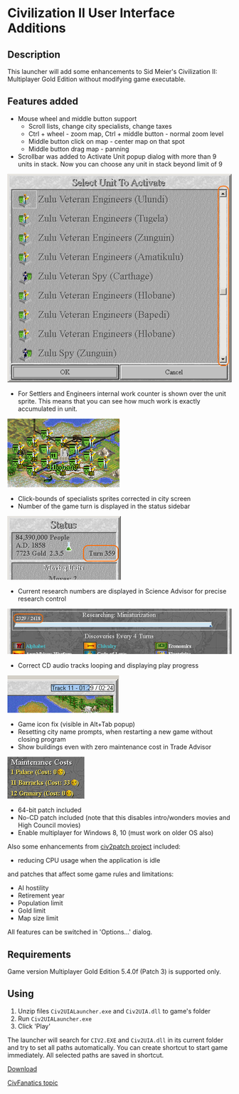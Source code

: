 # Civilization II User Interface Additions

## Description
This launcher will add some enhancements to Sid Meier's Civilization II: Multiplayer Gold Edition without modifying game executable.

## Features added
 - Mouse wheel and middle button support
   - Scroll lists, change city specialists, change taxes
   - Ctrl + wheel - zoom map, Ctrl + middle button - normal zoom level
   - Middle button click on map - center map on that spot
   - Middle button drag map - panning
 - Scrollbar was added to Activate Unit popup dialog with more than 9 units in stack. Now you can choose any unit in stack beyond limit of 9
 
 ![Screenshot](Screenshots/UnitsPopupListWithScrollbar.png?raw=true "Screenshot")
 - For Settlers and Engineers internal work counter is shown over the unit sprite. This means that you can see how much work is exactly accumulated in unit.
 
![Screenshot](Screenshots/EngineersCounter.png?raw=true "Screenshot")
 - Click-bounds of specialists sprites corrected in city screen
 - Number of the game turn is displayed in the status sidebar

![Screenshot](Screenshots/GameTurn.png?raw=true "Screenshot")
 - Current research numbers are displayed in Science Advisor for precise research control

![Screenshot](Screenshots/ScienceAdvisor.png?raw=true "Screenshot")
 - Correct CD audio tracks looping and displaying play progress

![Screenshot](Screenshots/CDAudioTrackProgress.png?raw=true "Screenshot")
 - Game icon fix (visible in Alt+Tab popup)
 - Resetting city name prompts, when restarting a new game without closing program
 - Show buildings even with zero maintenance cost in Trade Advisor
 
![Screenshot](Screenshots/TradeAdvisorZeroCost.png?raw=true "Screenshot")
 - 64-bit patch included
 - No-CD patch included (note that this disables intro/wonders movies and High Council movies)
 - Enable multiplayer for Windows 8, 10 (must work on older OS also)

Also some enhancements from [civ2patch project](https://github.com/vinceho/civ2patch) included:
 - reducing CPU usage when the application is idle

and patches that affect some game rules and limitations:
 - AI hostility
 - Retirement year
 - Population limit
 - Gold limit
 - Map size limit

All features can be switched in 'Options...' dialog.

## Requirements
Game version Multiplayer Gold Edition 5.4.0f (Patch 3) is supported only.

## Using
 1. Unzip files `Civ2UIALauncher.exe` and `Civ2UIA.dll` to game's folder
 2. Run `Civ2UIALauncher.exe`
 3. Click 'Play'

The launcher will search for `CIV2.EXE` and `Civ2UIA.dll` in its current folder and try to set all paths 
automatically.
You can create shortcut to start game immediately. All selected paths are saved in shortcut.

[Download](https://github.com/FoxAhead/Civ2-UI-Additions/releases)

[CivFanatics topic](https://forums.civfanatics.com/threads/623515/)
